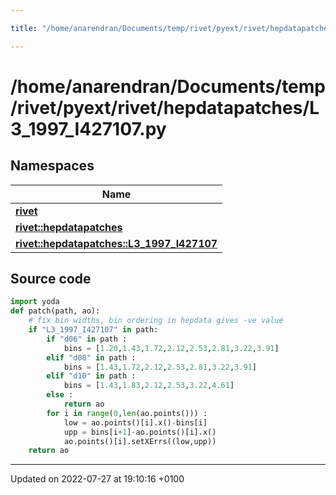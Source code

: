 ```yaml
---

title: "/home/anarendran/Documents/temp/rivet/pyext/rivet/hepdatapatches/L3_1997_I427107.py"

---
```


# /home/anarendran/Documents/temp/rivet/pyext/rivet/hepdatapatches/L3_1997_I427107.py



## Namespaces

| Name           |
| -------------- |
| **[rivet](http://example.org/namespaces/namespacerivet/)**  |
| **[rivet::hepdatapatches](http://example.org/namespaces/namespacerivet_1_1hepdatapatches/)**  |
| **[rivet::hepdatapatches::L3_1997_I427107](http://example.org/namespaces/namespacerivet_1_1hepdatapatches_1_1l3__1997__i427107/)**  |




## Source code

```python
import yoda
def patch(path, ao):
    # fix bin widths, bin ordering in hepdata gives -ve value
    if "L3_1997_I427107" in path:
        if "d06" in path :
            bins = [1.20,1.43,1.72,2.12,2.53,2.81,3.22,3.91]
        elif "d08" in path :
            bins = [1.43,1.72,2.12,2.53,2.81,3.22,3.91]
        elif "d10" in path :
            bins = [1.43,1.83,2.12,2.53,3.22,4.61]
        else :
            return ao
        for i in range(0,len(ao.points())) :
            low = ao.points()[i].x()-bins[i]
            upp = bins[i+1]-ao.points()[i].x()
            ao.points()[i].setXErrs((low,upp))
    return ao
```


-------------------------------

Updated on 2022-07-27 at 19:10:16 +0100
